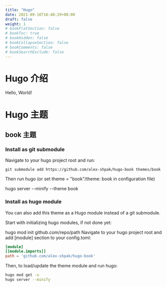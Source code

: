 ```yaml
---
title: "Hugo"
date: 2021-09-16T16:48:29+08:00
draft: false
weight: 1
# bookFlatSection: false
# bookToc: true
# bookHidden: false
# bookCollapseSection: false
# bookComments: false
# bookSearchExclude: false
---
```


# Hugo 介绍

Hello, World!

# Hugo 主题

## book 主题

### **Install as git submodule**

Navigate to your hugo project root and run:

```
git submodule add https://github.com/alex-shpak/hugo-book themes/book
```

Then run hugo (or set theme = "book"/theme: book in configuration file)

hugo server --minify --theme book

### **Install as hugo module**

You can also add this theme as a Hugo module instead of a git submodule.

Start with initializing hugo modules, if not done yet:

hugo mod init github.com/repo/path
Navigate to your hugo project root and add [module] section to your config.toml:

```toml
[module]
[[module.imports]]
path = 'github.com/alex-shpak/hugo-book'
```

Then, to load/update the theme module and run hugo:

```sh
hugo mod get -u
hugo server --minify
```